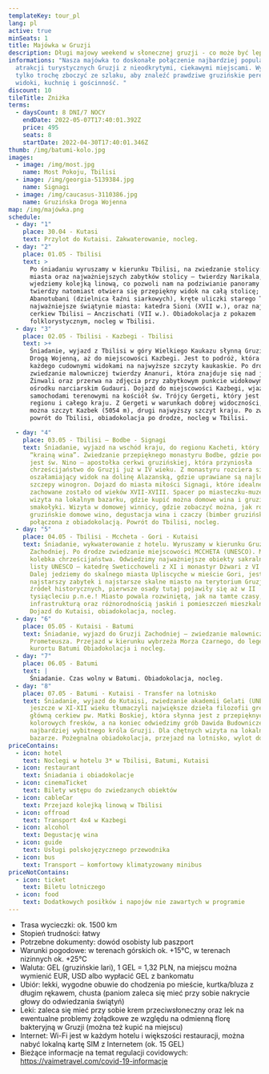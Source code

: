 ```yaml
---
templateKey: tour_pl
lang: pl
active: true
minSeats: 1
title: Majówka w Gruzji
description: Długi majowy weekend w słonecznej gruzji - co może być lepsze!
informations: "Nasza majówka to doskonałe połączenie najbardziej popularnych
  atrakcji turystycznych Gruzji z nieodkrytymi, ciekawymi miejscami. Wystarczy
  tylko trochę zboczyć ze szlaku, aby znaleźć prawdziwe gruzińskie perełki -
  widoki, kuchnię i gościnność. "
discount: 10
tileTitle: Zniżka
terms:
  - daysCount: 8 DNI/7 NOCY
    endDate: 2022-05-07T17:40:01.392Z
    price: 495
    seats: 8
    startDate: 2022-04-30T17:40:01.346Z
thumb: /img/batumi-kolo.jpg
images:
  - image: /img/most.jpg
    name: Most Pokoju, Tbilisi
  - image: /img/georgia-5139384.jpg
    name: Signagi
  - image: /img/caucasus-3110386.jpg
    name: Gruzińska Droga Wojenna
map: /img/majówka.png
schedule:
  - day: "1"
    place: 30.04 - Kutasi
    text: Przylot do Kutaisi. Zakwaterowanie, nocleg.
  - day: "2"
    place: 01.05 - Tbilisi
    text: >
      Po śniadaniu wyruszamy w kierunku Tbilisi, na zwiedzanie stolicy: starego
      miasta oraz najważniejszych zabytków stolicy – twierdzy Narikala, na którą
      wjedziemy kolejką linową, co pozwoli nam na podziwianie panoramy miasta, z
      twierdzy natomiast otwiera się przepiękny widok na całą stolicę;
      Abanotubani (dzielnica łaźni siarkowych), kręte uliczki starego Tbilisi,
      najważniejsze świątynie miasta: katedra Sioni (XVII w.), oraz najstarsza
      cerkiew Tbilisi – Anczischati (VII w.). Obiadokolacja z pokazem
      folklorystycznym, nocleg w Tbilisi.
  - day: "3"
    place: 02.05 - Tbilisi - Kazbegi - Tbilisi
    text: >+
      Śniadanie, wyjazd z Tbilisi w góry Wielkiego Kaukazu słynną Gruzińską
      Drogą Wojenną, aż do miejscowości Kazbegi. Jest to podróż, która zachwyci
      każdego cudownymi widokami na najwyższe szczyty kaukaskie. Po drodze
      zwiedzanie malowniczej twierdzy Ananuri, która znajduje się nad jeziorem
      Żinwali oraz przerwa na zdjęcia przy zabytkowym punkcie widokowym w
      ośrodku narciarskim Gudauri. Dojazd do miejscowości Kazbegi, wjazd
      samochodami terenowymi na kościół św. Trójcy Gergeti, który jest wizytówką
      regionu i całego kraju. Z Gergeti w warunkach dobrej widoczności, zobaczyć
      można szczyt Kazbek (5054 m), drugi najwyższy szczyt kraju. Po zwiedzaniu
      powrót do Tbilisi, obiadokolacja po drodze, nocleg w Tbilisi.

  - day: "4"
    place: 03.05 - Tbilisi – Bodbe - Signagi
    text: Śniadanie, wyjazd na wschód kraju, do regionu Kacheti, który zwany jest
      “krainą wina”. Zwiedzanie przepięknego monastyru Bodbe, gdzie pochowana
      jest św. Nino – apostołka cerkwi gruzińskiej, która przyniosła
      chrześcijaństwo do Gruzji już w IV wieku. Z monastyru rozciera się
      oszałamiający widok na dolinę Alazanską, gdzie uprawiane są najlepsze
      szczepy winogron. Dojazd do miasta miłości Signagi, które idealne
      zachowane zostało od wieków XVII-XVIII. Spacer po miasteczku-muzeum,
      wizyta na lokalnym bazarku, gdzie kupić można domowe wina i gruzińskie
      smakołyki. Wizyta w domowej winnicy, gdzie zobaczyć można, jak robi się
      gruzińskie domowe wino, degustacja wina i czaczy (bimber gruziński)
      połączona z obiadokolacją. Powrót do Tbilisi, nocleg.
  - day: "5"
    place: 04.05 - Tbilisi - Mccheta - Gori - Kutaisi
    text: Śniadanie, wykwaterowanie z hotelu. Wyruszamy w kierunku Gruzji
      Zachodniej. Po drodze zwiedzanie miejscowości MCCHETA (UNESCO). Miasto to
      kolebka chrześcijaństwa. Odwiedzimy najważniejsze obiekty sakralne  z
      listy UNESCO – katedrę Sweticchoweli z XI i monastyr Dżwari z VI wieku.
      Dalej jedziemy do skalnego miasta Upliscyche w mieście Gori, jest to
      najstarszy zabytek i najstarsze skalne miasto na terytorium Gruzji, według
      źródeł historycznych, pierwsze osady tutaj pojawiły się aż w II
      tysiącleciu p.n.e.! Miasto powala rozwiniętą, jak na tamte czasy,
      infrastrukturą oraz różnorodnością jaskiń i pomieszczeń mieszkalnych.
      Dojazd do Kutaisi, obiadokolacja, nocleg.
  - day: "6"
    place: 05.05 - Kutaisi - Batumi
    text: Śniadanie, wyjazd do Gruzji Zachodniej – zwiedzanie malowniczej Jaskini
      Prometeusza. Przejazd w kierunku wybrzeża Morza Czarnego, do legendarnego
      kurortu Batumi Obiadokolacja i nocleg.
  - day: "7"
    place: 06.05 - Batumi
    text: |
      Śniadanie. Czas wolny w Batumi. Obiadokolacja, nocleg.
  - day: "8"
    place: 07.05 - Batumi - Kutaisi - Transfer na lotnisko
    text: Śniadanie, wyjazd do Kutaisi, zwiedzanie akademii Gelati (UNESCO), gdzie
      jeszcze w XI-XII wieku tłumaczyli największe dzieła filozofii greckiej,
      główną cerkiew pw. Matki Boskiej, która słynna jest z przepięknych
      kolorowych fresków, a na koniec odwiedzimy grób Dawida Budowniczego –
      najbardziej wybitnego króla Gruzji. Dla chętnych wizyta na lokalnym
      bazarze. Pożegnalna obiadokolacja, przejazd na lotnisko, wylot do Polski.
priceContains:
  - icon: hotel
    text: Noclegi w hotelu 3* w Tbilisi, Batumi, Kutaisi
  - icon: restaurant
    text: Śniadania i obiadokolacje
  - icon: cinemaTicket
    text: Bilety wstępu do zwiedzanych obiektów
  - icon: cableCar
    text: Przejazd kolejką linową w Tbilisi
  - icon: offroad
    text: Transport 4x4 w Kazbegi
  - icon: alcohol
    text: Degustację wina
  - icon: guide
    text: Usługi polskojęzycznego przewodnika
  - icon: bus
    text: Transport – komfortowy klimatyzowany minibus
priceNotContains:
  - icon: ticket
    text: Biletu lotniczego
  - icon: food
    text: Dodatkowych posiłków i napojów nie zawartych w programie
---
```

* Trasa wycieczki: ok. 1500 km
* Stopień trudności: łatwy
* Potrzebne dokumenty: dowód osobisty lub paszport
* Warunki pogodowe: w terenach górskich ok. +15°C, w terenach nizinnych ok. +25°C
* Waluta: GEL (gruzińskie lari), 1 GEL = 1,32 PLN, na miejscu można wymienić EUR, USD albo wypłacić GEL z bankomatu 
* Ubiór: lekki, wygodne obuwie do chodzenia po mieście, kurtka/bluza z długim rękawem, chusta (paniom zaleca się mieć przy sobie nakrycie głowy do odwiedzania świątyń)
* Leki: zaleca się mieć przy sobie krem przeciwsłoneczny oraz lek na ewentualne problemy żołądkowe ze względu na odmienną florę bakteryjną w Gruzji (można też kupić na miejscu)
* Internet: Wi-Fi jest w każdym hotelu i większości restauracji, można nabyć lokalną kartę SIM z Internetem (ok. 15 GEL)
* Bieżące informacje na temat regulacji covidowych: <https://vaimetravel.com/covid-19-informacje>